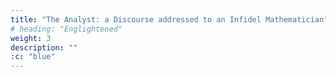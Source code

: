 ```yaml
---
title: "The Analyst: a Discourse addressed to an Infidel Mathematician"
# heading: "Englightened"
weight: 3
description: ""
:c: "blue"
---
```


